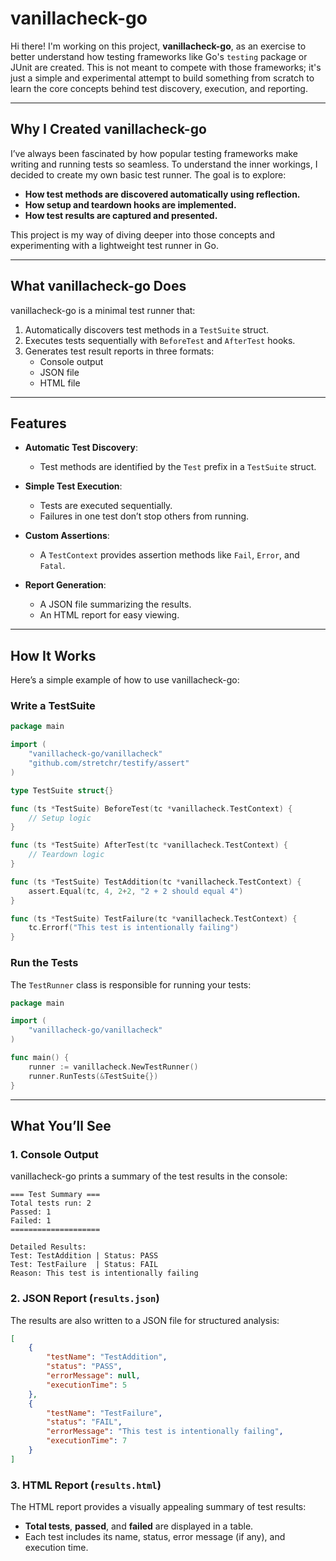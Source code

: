 
# vanillacheck-go

Hi there! I'm working on this project, **vanillacheck-go**, as an exercise to better understand how testing frameworks like Go's `testing` package or JUnit are created. This is not meant to compete with those frameworks; it's just a simple and experimental attempt to build something from scratch to learn the core concepts behind test discovery, execution, and reporting.

---

## Why I Created vanillacheck-go

I’ve always been fascinated by how popular testing frameworks make writing and running tests so seamless. To understand the inner workings, I decided to create my own basic test runner. The goal is to explore:
- **How test methods are discovered automatically using reflection.**
- **How setup and teardown hooks are implemented.**
- **How test results are captured and presented.**

This project is my way of diving deeper into those concepts and experimenting with a lightweight test runner in Go.

---

## What vanillacheck-go Does

vanillacheck-go is a minimal test runner that:
1. Automatically discovers test methods in a `TestSuite` struct.
2. Executes tests sequentially with `BeforeTest` and `AfterTest` hooks.
3. Generates test result reports in three formats:
    - Console output
    - JSON file
    - HTML file

---

## Features

- **Automatic Test Discovery**:
    - Test methods are identified by the `Test` prefix in a `TestSuite` struct.

- **Simple Test Execution**:
    - Tests are executed sequentially.
    - Failures in one test don’t stop others from running.

- **Custom Assertions**:
    - A `TestContext` provides assertion methods like `Fail`, `Error`, and `Fatal`.

- **Report Generation**:
    - A JSON file summarizing the results.
    - An HTML report for easy viewing.

---

## How It Works

Here’s a simple example of how to use vanillacheck-go:

### Write a TestSuite
```go
package main

import (
	"vanillacheck-go/vanillacheck"
	"github.com/stretchr/testify/assert"
)

type TestSuite struct{}

func (ts *TestSuite) BeforeTest(tc *vanillacheck.TestContext) {
	// Setup logic
}

func (ts *TestSuite) AfterTest(tc *vanillacheck.TestContext) {
	// Teardown logic
}

func (ts *TestSuite) TestAddition(tc *vanillacheck.TestContext) {
	assert.Equal(tc, 4, 2+2, "2 + 2 should equal 4")
}

func (ts *TestSuite) TestFailure(tc *vanillacheck.TestContext) {
	tc.Errorf("This test is intentionally failing")
}
```

### Run the Tests
The `TestRunner` class is responsible for running your tests:
```go
package main

import (
	"vanillacheck-go/vanillacheck"
)

func main() {
	runner := vanillacheck.NewTestRunner()
	runner.RunTests(&TestSuite{})
}
```

---

## What You’ll See

### **1. Console Output**
vanillacheck-go prints a summary of the test results in the console:
```plaintext
=== Test Summary ===
Total tests run: 2
Passed: 1
Failed: 1
====================

Detailed Results:
Test: TestAddition | Status: PASS
Test: TestFailure  | Status: FAIL
Reason: This test is intentionally failing
```

### **2. JSON Report (`results.json`)**
The results are also written to a JSON file for structured analysis:
```json
[
    {
        "testName": "TestAddition",
        "status": "PASS",
        "errorMessage": null,
        "executionTime": 5
    },
    {
        "testName": "TestFailure",
        "status": "FAIL",
        "errorMessage": "This test is intentionally failing",
        "executionTime": 7
    }
]
```

### **3. HTML Report (`results.html`)**
The HTML report provides a visually appealing summary of test results:
- **Total tests**, **passed**, and **failed** are displayed in a table.
- Each test includes its name, status, error message (if any), and execution time.
